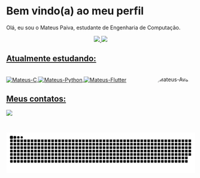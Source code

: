 # Bem vindo(a) ao meu perfil

Olá, eu sou o Mateus Paiva, estudante de Engenharia de Computação.
 
 <div align="center">
  <a href="https://github.com/mateusopaiva">
  <img height="180em" src="https://github-readme-stats.vercel.app/api?username=mateusopaiva&show_icons=true&theme=dark&include_all_commits=true&count_private=true"/>
  <img height="180em" src="https://github-readme-stats.vercel.app/api/top-langs/?username=mateusopaiva&layout=compact&langs_count=7&theme=dark"/>
</div>

## Atualmente estudando:
<div style="display: inline_block"><br>
  <img align="center" alt="Mateus-C" height="30" width="30" src="https://cdn.jsdelivr.net/gh/devicons/devicon/icons/c/c-original.svg"/>
  <img align="center" alt="Mateus-Python" height="30" width="30" src="https://cdn.jsdelivr.net/gh/devicons/devicon/icons/python/python-original.svg" />
  <img align="center" alt="Mateus-Flutter" height="30" width="30" src="https://cdn.jsdelivr.net/gh/devicons/devicon/icons/flutter/flutter-original.svg"/>

 
  <img align="right" alt="Mateus-Avatar" height="150" style="border-radius:50px;" src= "https://user-images.githubusercontent.com/106707389/181863920-b65a78eb-75aa-418f-8798-7198542cfc66.png">
 </div>
          
## Meus contatos:
<div>
  <a href="https://www.linkedin.com/in/mateusopaiva/" target="_blank"><img src="https://img.shields.io/badge/LinkedIn-0077B5?style=for-the-badge&logo=linkedin&logoColor=white" target="_blank"></a>
  
  ![Snake animation](https://github.com/mateusopaiva/mateusopaiva/blob/output/github-contribution-grid-snake.svg)
    
</div>
